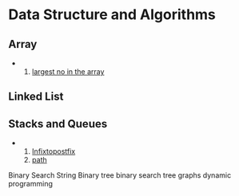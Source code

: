 # Data Structure and Algorithms

## Array

  - 1. [largest no in the array](Array/largestNumber.cpp)

## Linked List

## Stacks and Queues
   - 1. [Infixtopostfix](/Stacks%20and%20Queues/Prefix,%20Postfix%20and#20Infix/infixtopostfix.cpp)
     2. [path](Data%20Structure%20and%20Algorithms/Stacks%20and%20Queues/Prefix%2C%20Postfix%20and%20Infix/infixtopostfix.cpp)





Binary Search
String
Binary tree
binary search tree
graphs
dynamic programming

